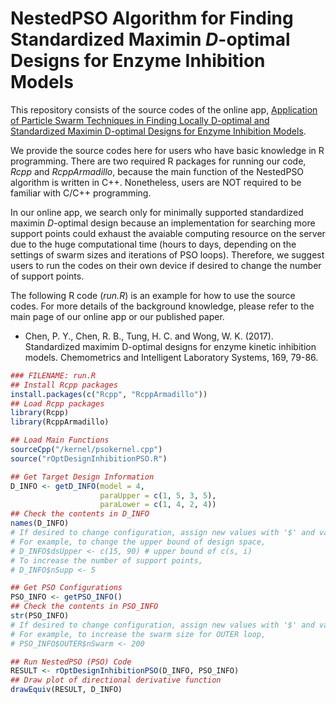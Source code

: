 # NestedPSO Algorithm for Finding Standardized Maximin *D*-optimal Designs for Enzyme Inhibition Models

This repository consists of the source codes of the online app, [Application of Particle Swarm Techniques in Finding Locally D-optimal and Standardized Maximin D-optimal Designs for Enzyme Inhibition Models](https://pingyangchen.shinyapps.io/stdmmoptdesigninhibition/).

We provide the source codes here for users who have basic knowledge in R programming.  There are two required R packages for running our code, *Rcpp* and *RcppArmadillo*, because the main function of the NestedPSO algorithm is written in C++.  Nonetheless, users are NOT required to be familiar with C/C++ programming.  

In our online app, we search only for minimally supported standardized maximin *D*-optimal design because an implementation for searching more support points could exhaust the avaiable computing resource on the server due to the huge computational time (hours to days, depending on the settings of swarm sizes and iterations of PSO loops).  Therefore, we suggest users to run the codes on their own device if desired to change the number of support points.

The following R code (*run.R*) is an example for how to use the source codes.  For more details of the background knowledge, please refer to the main page of our online app or our published paper.

* Chen, P. Y., Chen, R. B., Tung, H. C. and Wong, W. K. (2017). Standardized maximim D-optimal designs for enzyme kinetic inhibition models. Chemometrics and Intelligent Laboratory Systems, 169, 79-86.

```R
### FILENAME: run.R
## Install Rcpp packages
install.packages(c("Rcpp", "RcppArmadillo"))
## Load Rcpp packages
library(Rcpp)
library(RcppArmadillo)

## Load Main Functions
sourceCpp("/kernel/psokernel.cpp")
source("rOptDesignInhibitionPSO.R")

## Get Target Design Information
D_INFO <- getD_INFO(model = 4, 
                    paraUpper = c(1, 5, 3, 5), 
                    paraLower = c(1, 4, 2, 4))
## Check the contents in D_INFO
names(D_INFO)
# If desired to change configuration, assign new values with '$' and variable lable
# For example, to change the upper bound of design space,
# D_INFO$dsUpper <- c(15, 90) # upper bound of c(s, i)
# To increase the number of support points,
# D_INFO$nSupp <- 5 

## Get PSO Configurations
PSO_INFO <- getPSO_INFO()
## Check the contents in PSO_INFO
str(PSO_INFO)
# If desired to change configuration, assign new values with '$' and variable lable
# For example, to increase the swarm size for OUTER loop,
# PSO_INFO$OUTER$nSwarm <- 200

## Run NestedPSO (PSO) Code
RESULT <- rOptDesignInhibitionPSO(D_INFO, PSO_INFO)
## Draw plot of directional derivative function
drawEquiv(RESULT, D_INFO)
```



